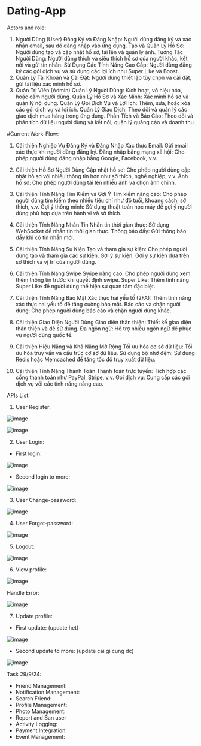 # Dating-App
Actors and role:
1. Người Dùng (User)
Đăng Ký và Đăng Nhập: Người dùng đăng ký và xác nhận email, sau đó đăng nhập vào ứng dụng.
Tạo và Quản Lý Hồ Sơ: Người dùng tạo và cập nhật hồ sơ, tải lên và quản lý ảnh.
Tương Tác Người Dùng: Người dùng thích và siêu thích hồ sơ của người khác, kết nối và gửi tin nhắn.
Sử Dụng Các Tính Năng Cao Cấp: Người dùng đăng ký các gói dịch vụ và sử dụng các lợi ích như Super Like và Boost.
5. Quản Lý Tài Khoản và Cài Đặt: Người dùng thiết lập tùy chọn và cài đặt, gửi tài liệu xác minh hồ sơ.
2. Quản Trị Viên (Admin)
Quản Lý Người Dùng: Kích hoạt, vô hiệu hóa, hoặc cấm người dùng.
Quản Lý Hồ Sơ và Xác Minh: Xác minh hồ sơ và quản lý nội dung.
Quản Lý Gói Dịch Vụ và Lợi Ích: Thêm, sửa, hoặc xóa các gói dịch vụ và lợi ích.
Quản Lý Giao Dịch: Theo dõi và quản lý các giao dịch mua hàng trong ứng dụng.
Phân Tích và Báo Cáo: Theo dõi và phân tích dữ liệu người dùng và kết nối, quản lý quảng cáo và doanh thu.

#Current Work-Flow:

1. Cải thiện Nghiệp Vụ Đăng Ký và Đăng Nhập
Xác thực Email: Gửi email xác thực khi người dùng đăng ký.
Đăng nhập bằng mạng xã hội: Cho phép người dùng đăng nhập bằng Google, Facebook, v.v.

2. Cải thiện Hồ Sơ Người Dùng
Cập nhật hồ sơ: Cho phép người dùng cập nhật hồ sơ với nhiều thông tin hơn như sở thích, nghề nghiệp, v.v.
Ảnh hồ sơ: Cho phép người dùng tải lên nhiều ảnh và chọn ảnh chính.

3. Cải thiện Tính Năng Tìm Kiếm và Gợi Ý
Tìm kiếm nâng cao: Cho phép người dùng tìm kiếm theo nhiều tiêu chí như độ tuổi, khoảng cách, sở thích, v.v.
Gợi ý thông minh: Sử dụng thuật toán học máy để gợi ý người dùng phù hợp dựa trên hành vi và sở thích.

4. Cải thiện Tính Năng Nhắn Tin
Nhắn tin thời gian thực: Sử dụng WebSocket để nhắn tin thời gian thực.
Thông báo đẩy: Gửi thông báo đẩy khi có tin nhắn mới.

5. Cải thiện Tính Năng Sự Kiện
Tạo và tham gia sự kiện: Cho phép người dùng tạo và tham gia các sự kiện.
Gợi ý sự kiện: Gợi ý sự kiện dựa trên sở thích và vị trí của người dùng.

6. Cải thiện Tính Năng Swipe
Swipe nâng cao: Cho phép người dùng xem thêm thông tin trước khi quyết định swipe.
Super Like: Thêm tính năng Super Like để người dùng thể hiện sự quan tâm đặc biệt.

7. Cải thiện Tính Năng Bảo Mật
Xác thực hai yếu tố (2FA): Thêm tính năng xác thực hai yếu tố để tăng cường bảo mật.
Báo cáo và chặn người dùng: Cho phép người dùng báo cáo và chặn người dùng khác.

8. Cải thiện Giao Diện Người Dùng
Giao diện thân thiện: Thiết kế giao diện thân thiện và dễ sử dụng.
Đa ngôn ngữ: Hỗ trợ nhiều ngôn ngữ để phục vụ người dùng quốc tế.

9. Cải thiện Hiệu Năng và Khả Năng Mở Rộng
Tối ưu hóa cơ sở dữ liệu: Tối ưu hóa truy vấn và cấu trúc cơ sở dữ liệu.
Sử dụng bộ nhớ đệm: Sử dụng Redis hoặc Memcached để tăng tốc độ truy xuất dữ liệu.

10. Cải thiện Tính Năng Thanh Toán
Thanh toán trực tuyến: Tích hợp các cổng thanh toán như PayPal, Stripe, v.v.
Gói dịch vụ: Cung cấp các gói dịch vụ với các tính năng nâng cao.


APIs List:
1) User Register:
 
![image](https://github.com/user-attachments/assets/b9c21484-2cfb-4598-b390-d9faed6bce53)

![image](https://github.com/user-attachments/assets/d8b8b60b-d263-4ad9-8850-f25855c338ab)


2) User Login:
- First login:

![image](https://github.com/user-attachments/assets/17441083-9d0c-4ada-8b22-cf38aa41d0e8)

- Second login to more:

![image](https://github.com/user-attachments/assets/72452cc6-dc2a-44dd-ac0d-4e24448aab98)



3) User Change-password:

![image](https://github.com/user-attachments/assets/89dfc9fc-eb1d-4096-8600-29959356fdc3)


4) User Forgot-password:

![image](https://github.com/user-attachments/assets/258dac0b-2b15-47ff-9213-c1519b1b4e01)

5) Logout:

![image](https://github.com/user-attachments/assets/39eb06c2-5830-4663-b01f-244635796070)

6) View profile:

![image](https://github.com/user-attachments/assets/8f8ad7d8-e55d-472b-8b08-11d07807659e)

Handle Error:

![image](https://github.com/user-attachments/assets/b746e059-22da-46d6-8659-39c5343cf8fc)

7) Update profile:
- First update: (update het)

![image](https://github.com/user-attachments/assets/b4ee65f6-3727-4a5b-bd8b-e5be256a18af)

- Second update to more: (update cai gi cung dc)

![image](https://github.com/user-attachments/assets/f6f01050-42f1-4c8e-b5a5-6a00b966ae9e)

Task 29/9/24:
- Friend Management:
- Notification Management:
- Search Friend:
- Profile Management:
- Photo Management:
- Report and Ban user
- Activity Logging:
- Payment Integration:
- Event Management:
